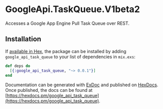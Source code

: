 # GoogleApi.TaskQueue.V1beta2

Accesses a Google App Engine Pull Task Queue over REST.

## Installation

If [available in Hex](https://hex.pm/docs/publish), the package can be installed
by adding `google_api_task_queue` to your list of dependencies in `mix.exs`:

```elixir
def deps do
  [{:google_api_task_queue, "~> 0.0.1"}]
end
```

Documentation can be generated with [ExDoc](https://github.com/elixir-lang/ex_doc)
and published on [HexDocs](https://hexdocs.pm). Once published, the docs can
be found at [https://hexdocs.pm/google_api_task_queue](https://hexdocs.pm/google_api_task_queue).
